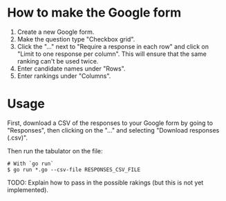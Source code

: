 # How to make the Google form

1. Create a new Google form.
2. Make the question type "Checkbox grid".
3. Click the "..." next to "Require a response in each row" and
   click on "Limit to one response per column". This will ensure that
   the same ranking can't be used twice.
4. Enter candidate names under "Rows".
5. Enter rankings under "Columns".


# Usage

First, download a CSV of the responses to your Google form by going to "Responses",
then clicking on the "..." and selecting "Download responses (.csv)".

Then run the tabulator on the file:

```
# With `go run`
$ go run *.go --csv-file RESPONSES_CSV_FILE
```

TODO: Explain how to pass in the possible rakings (but this is not yet implemented).
